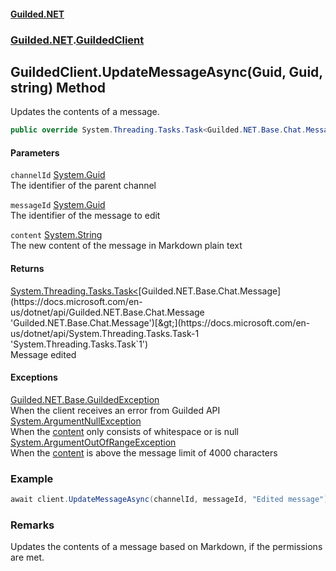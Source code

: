 #### [Guilded.NET](Guilded_NET_Base.md 'Guilded.NET.Base')
### [Guilded.NET](Guilded_NET_Base.md#Guilded_NET 'Guilded.NET').[GuildedClient](GuildedClient.md 'Guilded.NET.GuildedClient')
## GuildedClient.UpdateMessageAsync(Guid, Guid, string) Method
Updates the contents of a message.  
```csharp
public override System.Threading.Tasks.Task<Guilded.NET.Base.Chat.Message> UpdateMessageAsync(System.Guid channelId, System.Guid messageId, string content);
```
#### Parameters
<a name='Guilded_NET_GuildedClient_UpdateMessageAsync(System_Guid_System_Guid_string)_channelId'></a>
`channelId` [System.Guid](https://docs.microsoft.com/en-us/dotnet/api/System.Guid 'System.Guid')  
The identifier of the parent channel
  
<a name='Guilded_NET_GuildedClient_UpdateMessageAsync(System_Guid_System_Guid_string)_messageId'></a>
`messageId` [System.Guid](https://docs.microsoft.com/en-us/dotnet/api/System.Guid 'System.Guid')  
The identifier of the message to edit
  
<a name='Guilded_NET_GuildedClient_UpdateMessageAsync(System_Guid_System_Guid_string)_content'></a>
`content` [System.String](https://docs.microsoft.com/en-us/dotnet/api/System.String 'System.String')  
The new content of the message in Markdown plain text
  
#### Returns
[System.Threading.Tasks.Task&lt;](https://docs.microsoft.com/en-us/dotnet/api/System.Threading.Tasks.Task-1 'System.Threading.Tasks.Task`1')[Guilded.NET.Base.Chat.Message](https://docs.microsoft.com/en-us/dotnet/api/Guilded.NET.Base.Chat.Message 'Guilded.NET.Base.Chat.Message')[&gt;](https://docs.microsoft.com/en-us/dotnet/api/System.Threading.Tasks.Task-1 'System.Threading.Tasks.Task`1')  
Message edited
#### Exceptions
[Guilded.NET.Base.GuildedException](https://docs.microsoft.com/en-us/dotnet/api/Guilded.NET.Base.GuildedException 'Guilded.NET.Base.GuildedException')  
When the client receives an error from Guilded API
[System.ArgumentNullException](https://docs.microsoft.com/en-us/dotnet/api/System.ArgumentNullException 'System.ArgumentNullException')  
When the [content](GuildedClient_UpdateMessageAsync(Guid_Guid_string).md#Guilded_NET_GuildedClient_UpdateMessageAsync(System_Guid_System_Guid_string)_content 'Guilded.NET.GuildedClient.UpdateMessageAsync(System.Guid, System.Guid, string).content') only consists of whitespace or is null
[System.ArgumentOutOfRangeException](https://docs.microsoft.com/en-us/dotnet/api/System.ArgumentOutOfRangeException 'System.ArgumentOutOfRangeException')  
When the [content](GuildedClient_UpdateMessageAsync(Guid_Guid_string).md#Guilded_NET_GuildedClient_UpdateMessageAsync(System_Guid_System_Guid_string)_content 'Guilded.NET.GuildedClient.UpdateMessageAsync(System.Guid, System.Guid, string).content') is above the message limit of 4000 characters
### Example
```csharp
await client.UpdateMessageAsync(channelId, messageId, "Edited message");  
```
### Remarks
Updates the contents of a message based on Markdown, if the permissions are met.
